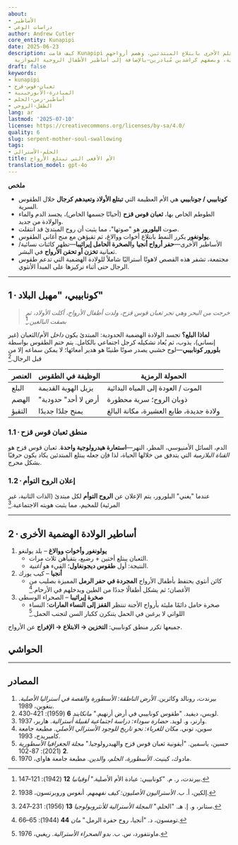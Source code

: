 ```yaml
---
about:
- الأساطير
- دراسات الوعي
author: Andrew Cutler
core_entity: Kunapipi
date: 2025-06-23
description: كيف قامت Kunapipi وكائنات زمن الحلم الأخرى بابتلاع المبتدئين، وهضم أرواحهم
  الصبيانية، وبصقهم كراشدين مُبادرين—بالإضافة إلى أساطير الأطفال الروحية الموازية.
draft: false
keywords:
- kunapipi
- ثعبان-قوس-قزح
- المبادرة-الأبورجينية
- أساطير-زمن-الحلم
- الطفل-الروحي
lang: ar
lastmod: '2025-07-10'
license: https://creativecommons.org/licenses/by-sa/4.0/
quality: 6
slug: serpent-mother-soul-swallowing
tags:
- الحلم-الأسترالي
title: الأم الأفعى التي تبتلع الأرواح
translation_model: gpt-4o
---
```


**ملخص**

- **كونابيبي / جونابيبي** هي الأم العظيمة التي **تبتلع الأولاد وتعيدهم كرجال** خلال الطقوس السرية.  
- الطوطم الخاص بها، **ثعبان قوس قزح** (أحيانًا جسمها الخاص)، يجسد الدم والماء والولادة من جديد.  
- صوت **البلورور** هو "صوتها"، مما يثبت أن روح المبتدئ قد انتقلت.  
- **يولونغور** يكرر النمط بابتلاع أخوات ووالاغ، ثم تقيؤهن مع منح أغاني الطقوس.  
- الأساطير الأخرى—**حفر أرواح أنجيا** و**الصخرة الحامل إيراثيبا**—تظهر كائنات نسائية/ثعبانية **تخزن أو تحقن الأرواح** في البشر.  
- مجتمعة، تشفر هذه القصص لاهوتًا أستراليًا شاملاً للولادة الهضمية التي تدعم طقوس الرجال حتى أثناء تركيزها على المبدأ الأنثوي.

---

## 1 · كونابيبي، "مهبل البلاد"

> *خرجت من البحر وهي تجر ثعبان قوس قزح، ولدت أطفال الأرواح، أكلت الأولاد، ثم بصقت البالغين.*[^1]

**لماذا البلع؟** 
تجسد الولادة الهضمية الحدودية: المبتدئ يكون *داخل* الأم/الثعبان (غير إنساني)، يذوب، ثم يُعاد تشكيله كرجل اجتماعي بالكامل. يتم ختم الطقوس بواسطة **بلورور كونابيبي**—لوح خشبي يصدر صوتًا طنينًا هو هدير أمعائها؛ لا يمكن سماعه إلا من قبل الرجال.[^2]

| العنصر | الوظيفة في الطقوس | الحمولة الرمزية |
|---------|-----------------|------------------|
| البلع | يزيل الهوية القديمة | الموت / العودة إلى المياه البدائية |
| الهضم | "أرض لا أحد" حدودية | ذوبان الروح؛ سرية محظورة |
| التقيؤ | يمنح جلدًا جديدًا | ولادة جديدة، طابع العشيرة، مكانة البالغ |

### 1.1 · منطق ثعبان قوس قزح 
الدم، السائل الأمنيوسي، المطر، النهر—**استعارة هيدرولوجية واحدة**. ثعبان قوس قزح هو *القناة البلازمية* التي يتدفق من خلالها الحياة، لذا فإن جعله يبتلع المبتدئين يكاد يكون حرفيًا بشكل محرج.

### 1.2 · إعلان الروح التوأم 
عندما "يغني" البلورور، يتم الإعلان عن **الروح التوأم** لكل مبتدئ (الذات الثانية، غير المرئية) للمخيم، مما يثبت هويته الاجتماعية.[^3]

---

## 2 · أساطير الولادة الهضمية الأخرى

1. **يولونغور وأخوات ووالاغ** – بلد يولنغو  
   - الثعبان يبتلع أختين + رضيع، يتقيأهن ثلاث مرات.  
   - النتيجة: أول **طقوس ديجونغاول**؛ القيء هو *أغنية*.  
2. **أنجيا** – كيب يورك  
   - كائن أنثوي يحتفظ بأطفال الأرواح **المجردة في حفر الرمل** المميزة بصليب من الأغصان؛ ثم يشكل أطفالًا جددًا من الطين ويدخلهم في الأرحام.[^4]  
3. **صخرة إيراثيبا** – الصحراء الوسطى  
   - صخرة حامل دائمًا مليئة بأرواح الأجنة تنتظر **القفز إلى النساء المارات**؛ النساء اللواتي لا يرغبن في الحمل يتنكرن ككبار السن لتجنب الحمل.[^5]  

جميعها تكرر منطق كونابيبي: **التخزين → الابتلاع → الإفراج** عن الأرواح.

## الحواشي

[^1]: بيرندت، ر. م. "كونابيبي: عبادة الأم الأصلية." *أوقيانيا* **12** (1942): 121–147. 
[^2]: إلكين، أ. ب. *الأستراليون الأصليون: كيف نفهمهم*. أنغوس وروبرتسون، 1938. 
[^3]: ستانر، و. إ. هـ. "الحلم." *المجلة الأسترالية للأنثروبولوجيا* **13** (1956): 231–247. 
[^4]: تومسون، د. "أنجيا، روح حفرة الرمل." *مان* **44** (1944): 65–66. 
[^5]: ماونتفورد، س. ب. *بدو الصحراء الأسترالية*. ريغبي، 1976.

---

## المصادر

1. بيرندت، رونالد وكاثرين. *الأرض الناطقة: الأسطورة والقصة في أستراليا الأصلية*. بنغوين، 1989. 
2. لويس، ديفيد. "طقوس كونابيبي في أرض أرنهيم." *مانكايند* **6** (1959): 421-430. 
3. وارنر، و. لويد. *حضارة سوداء: دراسة اجتماعية لقبيلة أسترالية*. هاربر، 1937. 
4. سوين، توني. *مكان للغرباء: نحو تاريخ للوجود الأسترالي الأصلي*. مطبعة جامعة كامبريدج، 1993. 
5. حسين، ياسمين. "أيقونية ثعبان قوس قزح والهيدرولوجيا." *مجلة الجغرافيا الأسطورية* **2** (2021): 87-102. 
6. مادوك، كينيث. *الأسطورة، الحلم، والدين*. مطبعة جامعة هاواي، 1970.